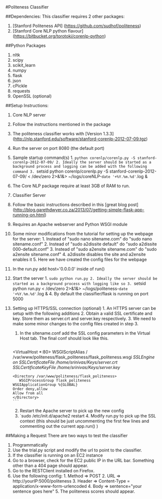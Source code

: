 #Politeness Classifier

##Dependencies:
This classifier requires 2 other packages:

1. [Stanford Politeness API] (https://github.com/sudhof/politeness)
2. [Stanford Core NLP python flavour] (https://bitbucket.org/torotoki/corenlp-python)

##Python Packages
1. nltk
2. scipy
3. scikit\_learn
4. numpy
5. flask
6. json
7. cPickle
8. requests
9. OpenSSL (optional)

##Setup Instructions:
1. Core NLP server
  1. Follow the instructions mentioned in the package
  2. The politeness classifier works with [Version 1.3.3] (http://nlp.stanford.edu/software/stanford-corenlp-2012-07-09.tgz)
  3. Run the server on port 8080 (the default port)
  4. Sample startup command(s)
    1. `python corenlp/corenlp.py -S stanford-corenlp-2012-07-09/
    2. Ideally the server should be started as a background process and logging can be added with the following command
    3. `setsid python corenlp/corenlp.py -S stanford-corenlp-2012-07-09/ < /dev/zero 2>&1&> ~/logs/coreNLP-`date '+%Y.%m.%d'`.log &
  5. The Core NLP package require at least 3GB of RAM to run.
2. Classifier Server
  1. Follow the basic instructions described in this [great blog post] (http://blog.garethdwyer.co.za/2013/07/getting-simple-flask-app-running-on.html) 
  2. Requires an Apache webserver and Python WSGI module
  3. Some minor modifications from the tutorial for setting up the webpage for the server: 
    1. Instead of "sudo nano sitename.com" do "sudo nano sitename.conf" 
    2. Instead of "sudo a2dissite default" do "sudo a2dissite 000-default.conf"
    3. Instead of "sudo a2ensite sitename.com" do "sudo a2ensite sitename.conf"
    4. a2dissite disables the site and a2ensite enables it
    5. Here we have created the config files for the webpage
  4. In the run.py add host='0.0.0.0' inside of run()
  5. Start the server
    1. `sudo python run.py
    2. Ideally the server should be started as a background process with logging like so
    3. `setsid python run.py < /dev/zero 2>&1&> ~/logs/politeness-`date '+%Y.%m.%d'`.log &
    4. By default the classifier/flask is running on port 5000
  6. Setting up HTTPS/SSL connection (optional)
    1. An HTTPS server can be setup with the following additions
    2. Obtain a valid SSL certificate and key. Store them as server.crt and server.key respectively.
    3. We need to make some minor changes to the config files created in step 3.
      1. In the sitename.conf add the SSL config parameters in the Virtual Host tab. The final conf should look like this.
         ```
	 <VirtualHost *:80>
     	 WSGIScriptAlias / /var/www/politeness/flask_politeness/flask_politeness.wsgi
     	 *SSLEngine on*
     	 *SSLCertificateFile /home/srinivas/Keys/server.crt*
     	 *SSLCertificateKeyFile /home/srinivas/Keys/server.key*  

     	 <Directory /var/www/politeness/flask_politeness>
            WSGIProcessGroup flask_politeness
         WSGIApplicationGroup %{GLOBAL}
         Order deny,allow
         Allow from all
     	 </Directory>
         ```
      2. Restart the Apache server to pick up the new config
      3. `sudo /etc/init.d/apache2 restart
    4. Modify run.py to pick up the SSL context (this should be just uncommenting the first few lines and commenting out the current app.run() )

##Making a Request
There are two ways to test the classifier

1. Programmatically
  1. Use the trial.py script and modify the url to point to the classifier.
2. If the classifier is running on an EC2 instance
  1. Go to a browser, check for the EC2 public IP in the URL bar. Something other than a 404 page should appear.
  2. Go to the RESTClient installed on Firefox.
  3. Use the following config:
    1. Method => POST
    2. URL => http://yourIP:5000/politeness
    3. Header => Content-Type = application/x-www-form-urlencoded
    4. Body => sentence=\"your sentence goes here\"
    5. The politeness scores should appear.
